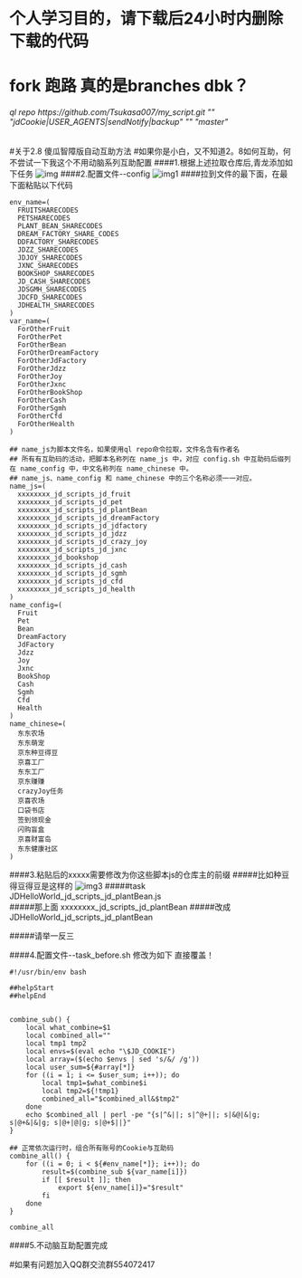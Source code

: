 # 个人学习目的，请下载后24小时内删除下载的代码
#   fork  跑路  真的是branches dbk？
###### ql repo https:<span></span>//github.com/Tsukasa007/my_script.git "" "jdCookie|USER_AGENTS|sendNotify|backup" "" "master"


#关于2.8 傻瓜智障版自动互助方法
#如果你是小白，又不知道2。8如何互助，何不尝试一下我这个不用动脑系列互助配置
####1.根据上述拉取仓库后,青龙添加如下任务
![img](https://user-images.githubusercontent.com/28201662/128215495-7381af44-af86-4fea-81ef-1558c30b4cf9.png)
####2.配置文件--config
![img1](https://user-images.githubusercontent.com/28201662/128215529-bf9d1f70-48dd-45fa-8434-1830d6d4e68e.png)
####拉到文件的最下面，在最下面粘贴以下代码
```
env_name=(
  FRUITSHARECODES
  PETSHARECODES
  PLANT_BEAN_SHARECODES
  DREAM_FACTORY_SHARE_CODES
  DDFACTORY_SHARECODES
  JDZZ_SHARECODES
  JDJOY_SHARECODES
  JXNC_SHARECODES
  BOOKSHOP_SHARECODES
  JD_CASH_SHARECODES
  JDSGMH_SHARECODES
  JDCFD_SHARECODES
  JDHEALTH_SHARECODES
)
var_name=(
  ForOtherFruit
  ForOtherPet
  ForOtherBean
  ForOtherDreamFactory
  ForOtherJdFactory
  ForOtherJdzz
  ForOtherJoy
  ForOtherJxnc
  ForOtherBookShop
  ForOtherCash
  ForOtherSgmh
  ForOtherCfd
  ForOtherHealth
)

## name_js为脚本文件名，如果使用ql repo命令拉取，文件名含有作者名
## 所有有互助码的活动，把脚本名称列在 name_js 中，对应 config.sh 中互助码后缀列在 name_config 中，中文名称列在 name_chinese 中。
## name_js、name_config 和 name_chinese 中的三个名称必须一一对应。
name_js=(
  xxxxxxxx_jd_scripts_jd_fruit
  xxxxxxxx_jd_scripts_jd_pet
  xxxxxxxx_jd_scripts_jd_plantBean
  xxxxxxxx_jd_scripts_jd_dreamFactory
  xxxxxxxx_jd_scripts_jd_jdfactory
  xxxxxxxx_jd_scripts_jd_jdzz
  xxxxxxxx_jd_scripts_jd_crazy_joy
  xxxxxxxx_jd_scripts_jd_jxnc
  xxxxxxxx_jd_bookshop
  xxxxxxxx_jd_scripts_jd_cash
  xxxxxxxx_jd_scripts_jd_sgmh
  xxxxxxxx_jd_scripts_jd_cfd
  xxxxxxxx_jd_scripts_jd_health
)
name_config=(
  Fruit
  Pet
  Bean
  DreamFactory
  JdFactory
  Jdzz
  Joy
  Jxnc
  BookShop
  Cash
  Sgmh
  Cfd
  Health
)
name_chinese=(
  东东农场
  东东萌宠
  京东种豆得豆
  京喜工厂
  东东工厂
  京东赚赚
  crazyJoy任务
  京喜农场
  口袋书店
  签到领现金
  闪购盲盒
  京喜财富岛
  东东健康社区
)
```
####3.粘贴后的xxxxx需要修改为你这些脚本js的仓库主的前缀
#####比如种豆得豆得豆是这样的 ![img3](https://user-images.githubusercontent.com/28201662/128215559-e029028c-ea3f-449a-9556-94b91c6de730.png)
#####task JDHelloWorld_jd_scripts_jd_plantBean.js	
#####那上面 xxxxxxxx_jd_scripts_jd_plantBean
#####改成 JDHelloWorld_jd_scripts_jd_plantBean

#####请举一反三



####4.配置文件--task_before.sh 修改为如下 直接覆盖！

```
#!/usr/bin/env bash

##helpStart
##helpEnd


combine_sub() {
    local what_combine=$1
    local combined_all=""
    local tmp1 tmp2
    local envs=$(eval echo "\$JD_COOKIE")
    local array=($(echo $envs | sed 's/&/ /g'))
    local user_sum=${#array[*]}
    for ((i = 1; i <= $user_sum; i++)); do
        local tmp1=$what_combine$i
        local tmp2=${!tmp1}
        combined_all="$combined_all&$tmp2"
    done
    echo $combined_all | perl -pe "{s|^&||; s|^@+||; s|&@|&|g; s|@+&|&|g; s|@+|@|g; s|@+$||}"
}

## 正常依次运行时，组合所有账号的Cookie与互助码
combine_all() {
    for ((i = 0; i < ${#env_name[*]}; i++)); do
        result=$(combine_sub ${var_name[i]})
        if [[ $result ]]; then
            export ${env_name[i]}="$result"
        fi
    done
}

combine_all
```

####5.不动脑互助配置完成


#如果有问题加入QQ群交流群554072417

